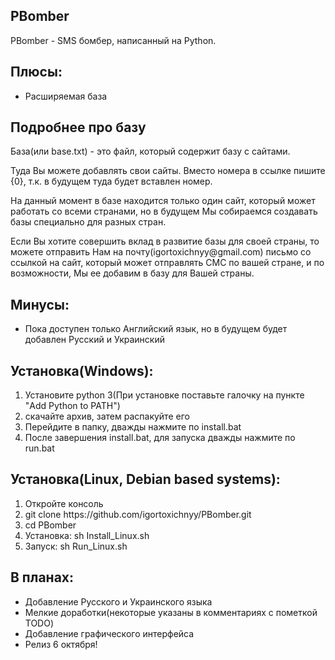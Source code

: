 <h2>PBomber</h2>

<p>PBomber - SMS бомбер, написанный на Python.</p>

<h2>Плюсы:</h2>

<ul>
    <li>Расширяемая база</li>
</ul>

<h2>Подробнее про базу</h2>

<p>База(или base.txt) - это файл, который содержит базу с сайтами.</p>

<p>Туда Вы можете добавлять свои сайты. Вместо номера в ссылке пишите {0}, т.к. в будущем туда будет вставлен номер.</p>

<p>На данный момент в базе находится только один сайт, который может работать со всеми странами, но в будущем Мы собираемся создавать базы специально для разных стран.</p>

<p>Если Вы хотите совершить вклад в развитие базы для своей страны, то можете отправить Нам на почту(igortoxichnyy@gmail.com) письмо со ссылкой на сайт, который может отправлять СМС по вашей стране, и по возможности, Мы ее добавим в базу для Вашей страны.</p>

<h2>Минусы:</h2>

<ul>
    <li>Пока доступен только Английский язык, но в будущем будет добавлен Русский и Украинский</li>
</ul>

<h2>Установка(Windows):</h2>

<ol>
    <li>Установите python 3(При установке поставьте галочку на пункте "Add Python to PATH")</li>
    <li>скачайте архив, затем распакуйте его</li>
    <li>Перейдите в папку, дважды нажмите по install.bat</li>
    <li>После завершения install.bat, для запуска дважды нажмите по run.bat</li>
</ol>

<h2>Установка(Linux, Debian based systems):</h2>

<ol>
    <li>Откройте консоль</li>
    <li>git clone https://github.com/igortoxichnyy/PBomber.git</li>
    <li>cd PBomber</li>
    <li>Установка: sh Install_Linux.sh</li>
    <li>Запуск: sh Run_Linux.sh</li>
</ol>

<h2>В планах:</h2>

<ul>
    <li>Добавление Русского и Украинского языка</li>
    <li>Мелкие доработки(некоторые указаны в комментариях с пометкой TODO)</li>
    <li>Добавление графического интерфейса</li>
    <li>Релиз 6 октября!</li>
</ul>
